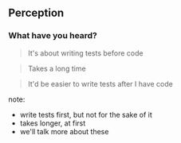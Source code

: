 ## Perception


### What have you heard?


> It's about writing tests before code


> Takes a long time


> It'd be easier to write tests after I have code

note:
- write tests first, but not for the sake of it
- takes longer, at first
- we'll talk more about these
